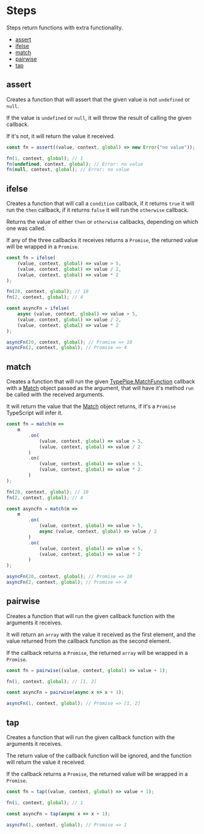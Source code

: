 # Steps

Steps return functions with extra functionality.

- [assert](#assert)
- [ifelse](#ifelse)
- [match](#match)
- [pairwise](#pairwise)
- [tap](#tap)

## assert

Creates a function that will assert that the given value is not `undefined` or `null`.

If the value is `undefined` or `null`, it will throw the result of calling the given callback.

If it's not, it will return the value it received.

```ts
const fn = assert((value, context, global) => new Error("no value"));

fn(1, context, global); // 1
fn(undefined, context, global); // Error: no value
fn(null, context, global); // Error: no value
```

## ifelse

Creates a function that will call a `condition` callback, if it returns `true` it will run the `then` callback, if it returns `false` it will run the `otherwise` callback.

Returns the value of either `then` or `otherwise` callbacks, depending on which one was called.

If any of the three callbacks it receives returns a `Promise`, the returned value will be wrapped in a `Promise`.

```ts
const fn = ifelse(
	(value, context, global) => value > 5,
	(value, context, global) => value / 2,
	(value, context, global) => value * 2
);

fn(20, context, global); // 10
fn(2, context, global); // 4

const asyncFn = ifelse(
	async (value, context, global) => value > 5,
	(value, context, global) => value / 2,
	(value, context, global) => value * 2
);

asyncFn(20, context, global); // Promise => 10
asyncFn(2, context, global); // Promise => 4
```

## match

Creates a function that will run the given [TypePipe.MatchFunction](../types/TypePipe/README.md#typepipematchfunction) callback with a [Match](../classes/Match/README.md#match) object passed as the argument, that will have it's method `run` be called with the received arguments.

It will return the value that the [Match](../classes/Match/README.md#match) object returns, if it's a `Promise` TypeScript will infer it.

```ts
const fn = match(m =>
	m
		.on(
			(value, context, global) => value > 5,
			(value, context, global) => value / 2
		)
		.on(
			(value, context, global) => value < 5,
			(value, context, global) => value * 2
		)
);

fn(20, context, global); // 10
fn(2, context, global); // 4

const asyncFn = match(m =>
	m
		.on(
			(value, context, global) => value > 5,
			async (value, context, global) => value / 2
		)
		.on(
			(value, context, global) => value < 5,
			(value, context, global) => value * 2
		)
);

asyncFn(20, context, global); // Promise => 10
asyncFn(2, context, global); // Promise => 4
```

## pairwise

Creates a function that will run the given callback function with the arguments it receives.

It will return an `array` with the value it received as the first element, and the value returned from the callback function as the second element.

If the callback returns a `Promise`, the returned `array` will be wrapped in a `Promise`.

```ts
const fn = pairwise((value, context, global) => value + 1);

fn(1, context, global); // [1, 2]

const asyncFn = pairwise(async x => x + 1);

asyncFn(1, context, global); // Promise => [1, 2]
```

## tap

Creates a function that will run the given callback function with the arguments it receives.

The return value of the callback function will be ignored, and the function will return the value it received.

If the callback returns a `Promise`, the returned value will be wrapped in a `Promise`.

```ts
const fn = tap((value, context, global) => value + 1);

fn(1, context, global); // 1

const asyncFn = tap(async x => x + 1);

asyncFn(1, context, global); // Promise => 1
```

